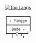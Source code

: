[![Top Langs](https://github-readme-stats.vercel.app/api/top-langs/?username=seanyellow&hide=c%2B%2B&theme=gruvbox&layout=compact)](https://github.com/seanyellow/) 

```
┏━━━━━━━━━━┓
┃ ↖ Yingge ┃
┣━━━━━━━━━━┫
┃  Bade ↗︎  ┃
┗━━┳━🚗━┳━━┛
   ╹    ╹
```
